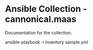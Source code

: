 # Ansible Collection - cannonical.maas

Documentation for the collection.

ansible-playbook -i inventory sample.yml